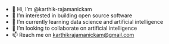 - 👋 Hi, I’m @karthik-rajamanickam
- 👀 I’m interested in building open source software
- 🌱 I’m currently learning data science and artificial intelligence
- 💞️ I’m looking to collaborate on artificial intelligence
- 📫 Reach me on karthikrajamanickam@gmail.com

<!---
karthik-rajamanickam/karthik-rajamanickam is a ✨ special ✨ repository because its `README.md` (this file) appears on your GitHub profile.
You can click the Preview link to take a look at your changes.
--->
